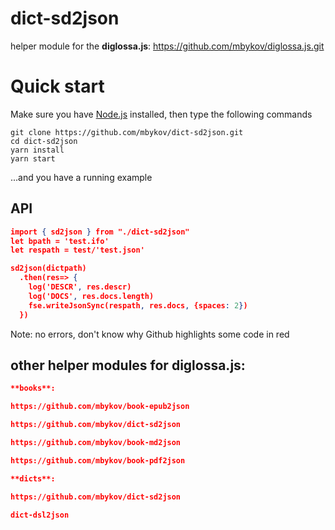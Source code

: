 # dict-sd2json

helper module for the **diglossa.js**: https://github.com/mbykov/diglossa.js.git

# Quick start

Make sure you have [Node.js](https://nodejs.org) installed, then type the following commands
```
git clone https://github.com/mbykov/dict-sd2json.git
cd dict-sd2json
yarn install
yarn start
```
...and you have a running example

## API

```json
import { sd2json } from "./dict-sd2json"
let bpath = 'test.ifo'
let respath = test/'test.json'

sd2json(dictpath)
  .then(res=> {
    log('DESCR', res.descr)
    log('DOCS', res.docs.length)
    fse.writeJsonSync(respath, res.docs, {spaces: 2})
  })
```
Note: no errors, don't know why Github highlights some code in red

## other helper modules for **diglossa.js**:

```json
**books**:

https://github.com/mbykov/book-epub2json

https://github.com/mbykov/dict-sd2json

https://github.com/mbykov/book-md2json

https://github.com/mbykov/book-pdf2json

**dicts**:

https://github.com/mbykov/dict-sd2json

dict-dsl2json
```
